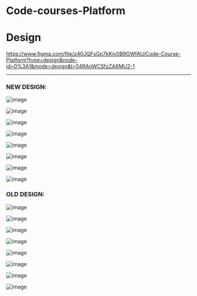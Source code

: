 # Code-courses-Platform

# Design
https://www.figma.com/file/z40JQFsGp7kKiv0B9GWfAU/Code-Course-Platform?type=design&node-id=0%3A1&mode=design&t=54RAnWCSfzZA6MU2-1

<hr>
<h3>NEW DESIGN: </h3>

![image](https://user-images.githubusercontent.com/82625479/217524313-28219893-c564-4d65-b180-a6193f1c0feb.png)

![image](https://user-images.githubusercontent.com/82625479/217524459-f0536502-d6c9-4257-9a23-65f6464c94b4.png)

![image](https://user-images.githubusercontent.com/82625479/218445573-24e2c1c3-ada1-4606-b5f8-632efa8109fa.png)

![image](https://user-images.githubusercontent.com/82625479/218445653-3c2dc876-0660-41b9-baad-63adcfef92ac.png)

![image](https://user-images.githubusercontent.com/82625479/218446163-f4652040-080f-4f02-8c71-e840249a6e90.png)

![image](https://user-images.githubusercontent.com/82625479/219077776-46f33c78-f005-42f3-aba7-ddbf0e06f244.png)

![image](https://user-images.githubusercontent.com/82625479/219078002-159f7e76-0ed4-462d-a673-db365749d6fb.png)

![image](https://user-images.githubusercontent.com/82625479/219078174-fb3b9844-08b5-4c42-95bb-5eab448e0766.png)



<h3>OLD DESIGN: </h3>

![image](https://user-images.githubusercontent.com/82625479/209466501-e3a7cb03-a77f-4922-9bcd-5611b51c7eea.png)

![image](https://user-images.githubusercontent.com/82625479/209466521-e06ab43a-bd29-4d5f-b692-ee25b50982f1.png)

![image](https://user-images.githubusercontent.com/82625479/209466424-26344cc6-e6ce-4f03-ad0a-fb5ffaec5152.png)

![image](https://user-images.githubusercontent.com/82625479/209559638-2a62a108-792b-4c05-ab77-d0739a281fd9.png)

![image](https://user-images.githubusercontent.com/82625479/210534097-eac8f194-0b18-409b-a7de-ce689c83fc1d.png)

![image](https://user-images.githubusercontent.com/82625479/210534269-2b2e75a9-7149-4243-8b56-b13ac4f78723.png)

![image](https://user-images.githubusercontent.com/82625479/212683727-2654380a-ec57-4cbf-acb4-58ef0c4febf6.png)

![image](https://user-images.githubusercontent.com/82625479/212683879-ad3b76be-638a-4157-85d4-68cdc42e0646.png)
